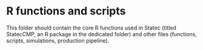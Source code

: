 # R functions and scripts

This folder should contain the core R functions used in Statec (titled StatecCMP, an R package in the dedicated folder) and other files (functions, scripts, simulations, production pipeline).
